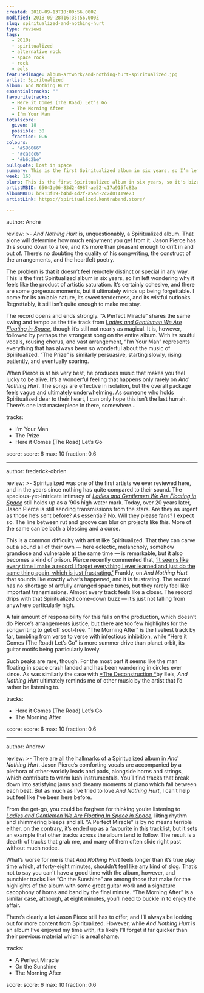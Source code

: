 ```yaml
---
created: 2018-09-13T10:00:56.000Z
modified: 2018-09-28T16:35:56.000Z
slug: spiritualized-and-nothing-hurt
type: reviews
tags:
  - 2010s
  - spiritualized
  - alternative rock
  - space rock
  - rock
  - eels
featuredimage: album-artwork/and-nothing-hurt-spiritualized.jpg
artist: Spiritualized
album: And Nothing Hurt
essentialtracks: ""
favouritetracks:
  - Here it Comes (The Road) Let’s Go
  - The Morning After
  - I'm Your Man
totalscore:
  given: 18
  possible: 30
  fraction: 0.6
colours:
  - "#596066"
  - "#caccc6"
  - "#b6c2be"
pullquote: Lost in space
summary: This is the first Spiritualized album in six years, so I’m left wondering why it feels like the product of artistic saturation. It’s certainly cohesive, and there are some gorgeous moments, but it ultimately winds up being forgettable.
week: 163
blurb: This is the first Spiritualized album in six years, so it's bizarre to hear something that sounds like the product of artistic saturation.
artistMBID: 65041e06-83d2-4987-ae52-c17a915fc82a
albumMBID: bd913f09-b4bd-4d2f-a5ad-2c2d01419e23
artistLink: https://spiritualized.kontraband.store/

---
```


author: André

review: >-
  *And Nothing Hurt* is, unquestionably, a Spiritualized album. That alone will determine how much enjoyment you get from it. Jason Pierce has this sound down to a tee, and it’s more than pleasant enough to drift in and out of. There’s no doubting the quality of his songwriting, the construct of the arrangements, and the heartfelt poetry. 
  
  The problem is that it doesn’t feel remotely distinct or special in any way. This is the first Spiritualized album in six years, so I’m left wondering why it feels like the product of artistic saturation. It’s certainly cohesive, and there are some gorgeous moments, but it ultimately winds up being forgettable. I come for its amiable nature, its sweet tenderness, and its wistful outlooks. Regrettably, it still isn’t quite enough to make me stay.

  The record opens and ends strongly. “A Perfect Miracle” shares the same swing and tempo as the title track from [*Ladies and Gentlemen We Are Floating in Space*](/reviews/spiritualized-ladies-and-gentleman-we-are-floating-in-space/), though it’s still not nearly as magical. It is, however, followed by perhaps the strongest song on the entire album. With its soulful vocals, rousing chorus, and vast arrangement, “I’m Your Man” represents everything that has always been so wonderful about the music of Spiritualized. “The Prize” is similarly persuasive, starting slowly, rising patiently, and eventually soaring. 
  
  When Pierce is at his very best, he produces music that makes you feel lucky to be alive. It’s a wonderful feeling that happens only rarely on *And Nothing Hurt*. The songs are effective in isolation, but the overall package feels vague and ultimately underwhelming. As someone who holds Spiritualized dear to their heart, I can only hope this isn’t the last hurrah. There’s one last masterpiece in there, somewhere…

tracks:
  - I’m Your Man
  - ­­The Prize
  - ­­Here it Comes (The Road) Let’s Go

score:
  score: 6
  max: 10
  fraction: 0.6

---
author: frederick-obrien

review: >-
  Spiritualized was one of the first artists we ever reviewed here, and in the years since nothing has quite compared to their sound. The spacious-yet-intricate intimacy of [*Ladies and Gentlemen We Are Floating in Space*](/reviews/spiritualized-ladies-and-gentleman-we-are-floating-in-space/) still holds up as a ‘90s high water mark. Today, over 20 years later, Jason Pierce is still sending transmissions from the stars. Are they as urgent as those he’s sent before? As essential? No. Will they please fans? I expect so. The line between rut and groove can blur on projects like this. More of the same can be both a blessing and a curse.

  This is a common difficulty with artist like Spiritualized. That they can carve out a sound all of their own — here eclectic, melancholy, somehow grandiose and vulnerable at the same time — is remarkable, but it also becomes a kind of prison. Pierce recently commented that, [‘It seems like every time I make a record I forget everything I ever learned and just do the same thing again, which is just frustrating.’](https://www.stereogum.com/featured/spiritualized-and-nothing-hurt-interview/) Frankly, on *And Nothing Hurt* that sounds like exactly what’s happened, and it *is* frustrating. The record has no shortage of artfully arranged space tunes, but they rarely feel like important transmissions. Almost every track feels like a closer. The record drips with that Spiritualized come-down buzz — it’s just not falling from anywhere particularly high.

  A fair amount of responsibility for this falls on the production, which doesn’t do Pierce’s arrangements justice, but there are too few highlights for the songwriting to get off scot-free. “The Morning After” is the liveliest track by far, tumbling from verse to verse with infectious inhibition, while “Here it Comes (The Road) Let’s Go” is more summer drive than planet orbit, its guitar motifs being particularly lovely. 
  
  Such peaks are rare, though. For the most part it seems like the man floating in space crash landed and has been wandering in circles ever since. As was similarly the case with [*The Deconstruction *](/reviews/eels-the-deconstruction/)by Eels, *And Nothing Hurt* ultimately reminds me of other music by the artist that I’d rather be listening to.

tracks:
  - Here it Comes (The Road) Let’s Go
  - ­­The Morning After

score:
  score: 6
  max: 10
  fraction: 0.6

---
author: Andrew

review: >-
  There are all the hallmarks of a Spiritualized album in *And Nothing Hurt*. Jason Pierce’s comforting vocals are accompanied by a plethora of other-worldly leads and pads, alongside horns and strings, which contribute to warm lush instrumentals. You’ll find tracks that break down into satisfying jams and dreamy moments of piano which fall between each beat. But as much as I’ve tried to love *And Nothing Hurt*, I can’t help but feel like I’ve been here before.

  From the get-go, you could be forgiven for thinking you’re listening to [*Ladies and Gentlemen We Are Floating In Space in Space*](/reviews/spiritualized-ladies-and-gentleman-we-are-floating-in-space/), lilting rhythm and shimmering bleeps and all. “A Perfect Miracle” is by no means terrible either, on the contrary, it’s ended up as a favourite in this tracklist, but it sets an example that other tracks across the album tend to follow. The result is a dearth of tracks that grab me, and many of them often slide right past without much notice. 
  
  What’s worse for me is that *And Nothing Hurt* feels longer than it’s true play time which, at forty-eight minutes, shouldn’t feel like any kind of slog. That’s not to say you can’t have a good time with the album, however, and punchier tracks like “On the Sunshine” are among those that make for the highlights of the album with some great guitar work and a signature cacophony of horns and band by the final minute. “The Morning After” is a similar case, although, at eight minutes, you’ll need to buckle in to enjoy the affair.

  There’s clearly a lot Jason Piece still has to offer, and I’ll always be looking out for more content from Spiritualized. However, while *And Nothing Hurt* is an album I’ve enjoyed my time with, it’s likely I’ll forget it far quicker than their previous material which is a real shame.

tracks:
  - A Perfect Miracle
  - ­­On the Sunshine
  - ­­The Morning After
  
score:
  score: 6
  max: 10
  fraction: 0.6

